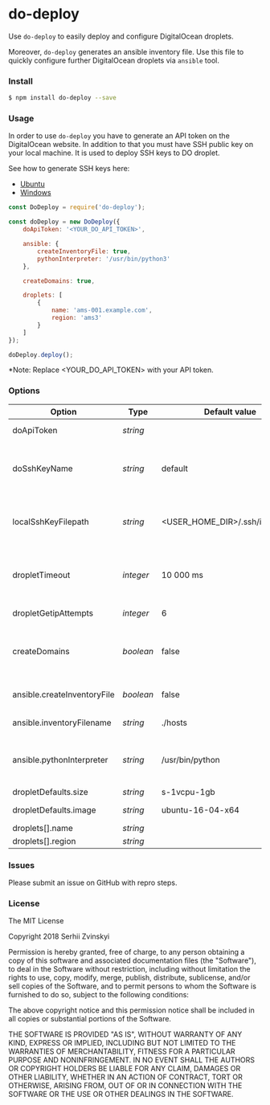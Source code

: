 # do-deploy
Use ```do-deploy``` to easily deploy and configure DigitalOcean droplets.

Moreover, ```do-deploy``` generates an ansible inventory file. Use this file to quickly configure further DigitalOcean droplets via ```ansible``` tool.


### Install
```sh
$ npm install do-deploy --save
```

### Usage
In order to use ```do-deploy``` you have to generate an API token on the DigitalOcean website. In addition to that you must have SSH public key on your local machine. It is used to deploy SSH keys to DO droplet.

See how to generate SSH keys here:
- [Ubuntu](https://www.digitalocean.com/community/tutorials/how-to-set-up-ssh-keys-on-ubuntu-1604 "Ubuntu")
- [Windows](https://docs.joyent.com/public-cloud/getting-started/ssh-keys/generating-an-ssh-key-manually/manually-generating-your-ssh-key-in-windows "Windows")

```js
const DoDeploy = require('do-deploy');

const doDeploy = new DoDeploy({
    doApiToken: '<YOUR_DO_API_TOKEN>',

    ansible: {
        createInventoryFile: true,
        pythonInterpreter: '/usr/bin/python3'
    },

    createDomains: true,

    droplets: [
        {
            name: 'ams-001.example.com',
            region: 'ams3'
        }
    ]
});

doDeploy.deploy();
```
*Note: Replace <YOUR_DO_API_TOKEN> with your API token.

### Options
|  Option | Type  | Default value  | Description  |
| ------------ | ------------ | ------------ | ------------ |
|  doApiToken | *string*  |    |  DigitalOcean API token |
| doSshKeyName  | *string*  |  default  | The name of SSH key that will be created on DO and added to each of your droplet |
| localSshKeyFilepath  | *string*  |  <USER_HOME_DIR>/.ssh/id_rsa.pub | File path to your local SSH public key. Used to deploy SSH keys to DO  |
| dropletTimeout  | *integer*  |  10 000 ms | Timeout to check whether the server is active and IP-address is assigned  |
| dropletGetipAttempts  | *integer*  |  6  | The number of attempts  |
| createDomains  | *boolean*  |  false | If true, creates domain on DO. *servers[].name* is used as hostname for DO domain  |
| ansible.createInventoryFile  | *boolean*  |  false | If true, creates ansible inventory file  |
| ansible.inventoryFilename  | *string*  |  ./hosts | The path to ansible inventory file  |
| ansible.pythonInterpreter  | *string*  |  /usr/bin/python | The value of ```python_interpriter``` property in the ansible inventory file |
| dropletDefaults.size  | *string*  |  s-1vcpu-1gb | Default droplet size  |
| dropletDefaults.image  | *string*  |  ubuntu-16-04-x64 | Default droplet image  |
| droplets[].name  | *string*  |   | Droplet name  |
| droplets[].region  | *string*  |   | Droplet region  |

### Issues
Please submit an issue on GitHub with repro steps.

### License
The MIT License

Copyright 2018 Serhii Zvinskyi

Permission is hereby granted, free of charge, to any person obtaining a copy of this software and associated documentation files (the "Software"), to deal in the Software without restriction, including without limitation the rights to use, copy, modify, merge, publish, distribute, sublicense, and/or sell copies of the Software, and to permit persons to whom the Software is furnished to do so, subject to the following conditions:

The above copyright notice and this permission notice shall be included in all copies or substantial portions of the Software.

THE SOFTWARE IS PROVIDED "AS IS", WITHOUT WARRANTY OF ANY KIND, EXPRESS OR IMPLIED, INCLUDING BUT NOT LIMITED TO THE WARRANTIES OF MERCHANTABILITY, FITNESS FOR A PARTICULAR PURPOSE AND NONINFRINGEMENT. IN NO EVENT SHALL THE AUTHORS OR COPYRIGHT HOLDERS BE LIABLE FOR ANY CLAIM, DAMAGES OR OTHER LIABILITY, WHETHER IN AN ACTION OF CONTRACT, TORT OR OTHERWISE, ARISING FROM, OUT OF OR IN CONNECTION WITH THE SOFTWARE OR THE USE OR OTHER DEALINGS IN THE SOFTWARE.
